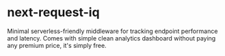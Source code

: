 # next-request-iq
Minimal  serverless-friendly middleware for tracking endpoint performance and latency. Comes with simple clean analytics dashboard without paying any premium price, it's simply free.
